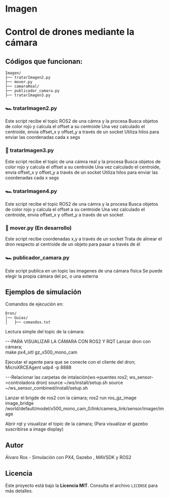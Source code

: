 # Imagen
# Control de drones mediante la cámara


## Códigos que funcionan:

```
Imagen/
├── tratarImagen2.py
├── mover.py
├── camaraReal/
├── publicador_camara.py
├── tratarImagen3.py
```
### 🏎️ tratarImagen2.py
Este script recibe el topic ROS2 de una cámra y la procesa
Busca objetos de color rojo y calcula el offset a su centroide
Una vez calculado el centroide, envia offset_x y offset_y a través de un socket
Utiliza hilos para enviar las coordenadas cada x segs

### 🚁 tratarImagen3.py
Este script recibe el topic de una cámra real y la procesa
Busca objetos de color rojo y calcula el offset a su centroide
Una vez calculado el centroide, envia offset_x y offset_y a través de un socket
Utiliza hilos para enviar las coordenadas cada x segs

### 🏎️ tratarImagen4.py
Este script recibe el topic ROS2 de una cámra y la procesa
Busca objetos de color rojo y calcula el offset a su centroide
Una vez calculado el centroide, envia offset_x y offset_y a través de un socket

### 🚁 mover.py (En desarrollo)
Este script recibe coordenadas x,y a través de un socket
Trata de alinear el dron respecto al centroide de un objeto para pasar a través de él

### 🏎️ publicador_camara.py
Este script publica en un topic las imagenes de una cámara física
Se puede elegir la propia cámara del pc, o una externa





## Ejemplos de simulación
Comandos de ejecución en:

```
Dron/
│── Guias/
│   ├── comandos.txt
```

Lectura simple del topic de la cámara: 

---PARA VISUALIZAR LA CÁMARA CON ROS2 Y RQT
Lanzar dron con cámara;  
make px4_sitl gz_x500_mono_cam


Ejecutar el agente para que se conecte con el cliente del dron; 
MicroXRCEAgent udp4 -p 8888


---Relacionar las carpetas de intalación(ws->puentes ros2; ws_sensor->controladora dron)
source ~/ws/install/setup.sh
source ~/ws_sensor_combined/install/setup.sh


Lanzar el brigde de ros2 con la cámara; 
ros2 run ros_gz_image image_bridge /world/default/model/x500_mono_cam_0/link/camera_link/sensor/imager/image


Abrir rqt y visualizar el topic de la cámara; (Para visualizar el gazebo suscribirse a image display)



## Autor
Álvaro Ros - Simulación con PX4, Gazebo , MAVSDK y ROS2

## Licencia
Este proyecto está bajo la **Licencia MIT**. Consulta el archivo `LICENSE` para más detalles.
